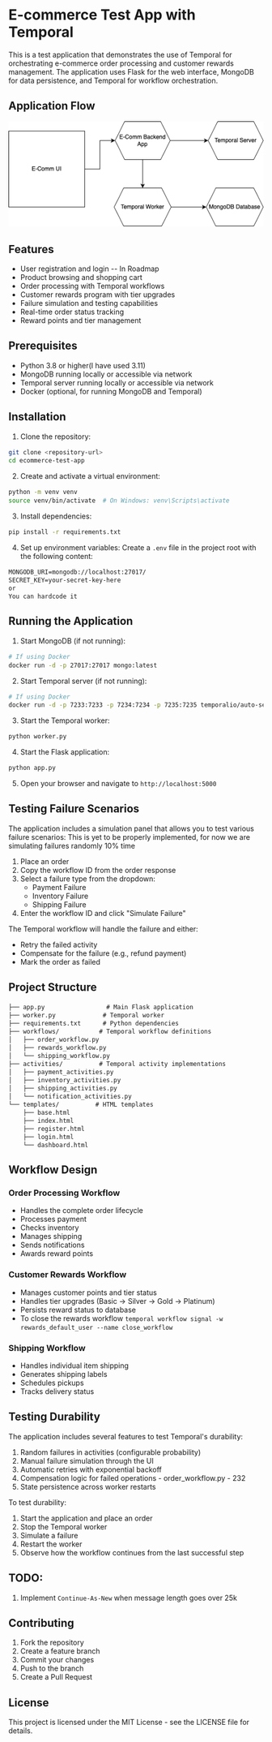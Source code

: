 # E-commerce Test App with Temporal

This is a test application that demonstrates the use of Temporal for orchestrating e-commerce order processing and customer rewards management. The application uses Flask for the web interface, MongoDB for data persistence, and Temporal for workflow orchestration.

## Application Flow

![Application Flow](templates/flow.png)

## Features

- User registration and login -- In Roadmap
- Product browsing and shopping cart
- Order processing with Temporal workflows
- Customer rewards program with tier upgrades
- Failure simulation and testing capabilities
- Real-time order status tracking
- Reward points and tier management

## Prerequisites

- Python 3.8 or higher(I have used 3.11)
- MongoDB running locally or accessible via network
- Temporal server running locally or accessible via network
- Docker (optional, for running MongoDB and Temporal)

## Installation

1. Clone the repository:
```bash
git clone <repository-url>
cd ecommerce-test-app
```

2. Create and activate a virtual environment:
```bash
python -m venv venv
source venv/bin/activate  # On Windows: venv\Scripts\activate
```

3. Install dependencies:
```bash
pip install -r requirements.txt
```

4. Set up environment variables:
Create a `.env` file in the project root with the following content:
```
MONGODB_URI=mongodb://localhost:27017/
SECRET_KEY=your-secret-key-here
or
You can hardcode it
```

## Running the Application

1. Start MongoDB (if not running):
```bash
# If using Docker
docker run -d -p 27017:27017 mongo:latest
```

2. Start Temporal server (if not running):
```bash
# If using Docker
docker run -d -p 7233:7233 -p 7234:7234 -p 7235:7235 temporalio/auto-setup:1.20
```

3. Start the Temporal worker:
```bash
python worker.py
```

4. Start the Flask application:
```bash
python app.py
```

5. Open your browser and navigate to `http://localhost:5000`

## Testing Failure Scenarios

The application includes a simulation panel that allows you to test various failure scenarios:
This is yet to be properly implemented, for now we are simulating failures randomly 10% time

1. Place an order
2. Copy the workflow ID from the order response
3. Select a failure type from the dropdown:
   - Payment Failure
   - Inventory Failure
   - Shipping Failure
4. Enter the workflow ID and click "Simulate Failure"

The Temporal workflow will handle the failure and either:
- Retry the failed activity
- Compensate for the failure (e.g., refund payment)
- Mark the order as failed

## Project Structure

```
├── app.py                 # Main Flask application
├── worker.py             # Temporal worker
├── requirements.txt      # Python dependencies
├── workflows/           # Temporal workflow definitions
│   ├── order_workflow.py
│   ├── rewards_workflow.py
│   └── shipping_workflow.py
├── activities/          # Temporal activity implementations
│   ├── payment_activities.py
│   ├── inventory_activities.py
│   ├── shipping_activities.py
│   └── notification_activities.py
└── templates/          # HTML templates
    ├── base.html
    ├── index.html
    ├── register.html
    ├── login.html
    └── dashboard.html
```

## Workflow Design

### Order Processing Workflow
- Handles the complete order lifecycle
- Processes payment
- Checks inventory
- Manages shipping
- Sends notifications
- Awards reward points

### Customer Rewards Workflow
- Manages customer points and tier status
- Handles tier upgrades (Basic → Silver → Gold → Platinum)
- Persists reward status to database
- To close the rewards workflow `temporal workflow signal -w rewards_default_user --name close_workflow`

### Shipping Workflow
- Handles individual item shipping
- Generates shipping labels
- Schedules pickups
- Tracks delivery status

## Testing Durability

The application includes several features to test Temporal's durability:

1. Random failures in activities (configurable probability)
2. Manual failure simulation through the UI
3. Automatic retries with exponential backoff
4. Compensation logic for failed operations - order_workflow.py - 232
5. State persistence across worker restarts

To test durability:

1. Start the application and place an order
2. Stop the Temporal worker
3. Simulate a failure
4. Restart the worker
5. Observe how the workflow continues from the last successful step

## TODO:

1. Implement `Continue-As-New` when message length goes over 25k

## Contributing

1. Fork the repository
2. Create a feature branch
3. Commit your changes
4. Push to the branch
5. Create a Pull Request

## License

This project is licensed under the MIT License - see the LICENSE file for details. 
